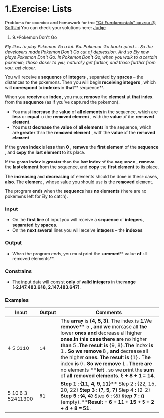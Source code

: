 ﻿# 1.Exercise: Lists

Problems for exercise and homework for the [&quot;C#  Fundamentals&quot; course @ SoftUni](https://softuni.bg/modules/57/tech-module-4-0)
You can check your solutions here: [Judge](https://judge.softuni.bg/Contests/1211)

1. 9.\*Pokemon Don&#39;t Go

_Ely likes to play Pokemon Go a lot. But Pokemon Go bankrupted … So the developers made Pokemon Don&#39;t Go out of depression. And so Ely now plays Pokemon Don&#39;t Go. In Pokemon Don&#39;t Go, when you walk to a certain pokemon, those closer to you, naturally get further, and those further from you, get closer._

You will receive a **sequence** of **integers** , separated by **spaces** – the distances to the pokemons. Then you will begin **receiving integers** , which will **correspond** to **indexes** in **that**** sequence**.

When you **receive** an **index** , you must **remove** the **element** at **that index** from the **sequence** (as if you&#39;ve captured the pokemon).

- You must **increase** the **value** of **all elements** in the sequence, which are **less** or **equal** to the **removed element** , with the **value** of the **removed element**.
- You must **decrease** the **value** of **all elements** in the sequence, which are **greater** than the **removed element** , with the **value** of the **removed element**.

If the **given index** is **less** than **0** , **remove** the **first element** of the **sequence** , and **copy** the **last element** to its place.

If the **given index** is **greater** than the **last index** of the **sequence** , **remove** the **last element** from the sequence, and **copy** the **first element** to its place.

The **increasing** and **decreasing** of elements should be done in these cases, **also**. The **element** , whose value you should use is the **removed** element.

The program **ends** when the **sequence** has **no elements** (there are no pokemons left for Ely to catch).

### Input

- On the **first line** of input you will receive a **sequence** of **integers** , **separated** by **spaces**.
- On the **next several** lines you will receive **integers** – the **indexes**.

### Output

- When the program ends, you must print the **summed**** value **of** all removed elements**.

### Constrains

- The input data will consist **only** of **valid integers** in the **range [-2.147.483.648, 2.147.483.647]**.

### Examples

| **Input** | **Output** | **Comments** |
| --- | --- | --- |
| 4 5 3110 | 14 | The **array** is **{4, 5, 3}**. The index is **1**.We **remove**** 5 **, and we** increase all ****the**** lower **ones and** decrease all higher **ones.In this case there are** no higher **than** 5 **.The result is** {9, 8} **.The** index **is** 1 **. So we remove** 8 **, and** decrease all the higher **ones. The result is** {1} **. The** index **is** 0 **. So we remove** 1 **. There are** no elements ****left** , so we print the **sum** of **all removed elements**. **5 + 8 + 1 = 14**. |
| 5 10 6 3 52411300 | 51 | **Step 1** : **{11, 4, 9, 11}**** Step 2 **:** {22, 15, 20, 22} ****Step 3** : **{7, 5, 7}**** Step 4 **:** {2, 2} ****Step 5** : **{4, 4}**** Step 6 **:** {8} ****Step 7** : **{}**** (empty). ****Result** = **6 + 11 + 15 + 5 + 2 + 4 + 8 = 51**. |

